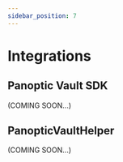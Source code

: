 ```yaml
---
sidebar_position: 7
---
```


# Integrations

## Panoptic Vault SDK
(COMING SOON...)

## PanopticVaultHelper
(COMING SOON...)



